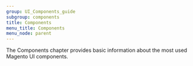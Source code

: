 ```yaml
---
group: UI_Components_guide
subgroup: components
title: Components
menu_title: Components
menu_node: parent
---
```


The Components chapter provides basic information about the most used Magento UI components. 